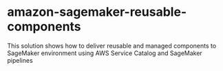 # amazon-sagemaker-reusable-components

This solution shows how to deliver reusable and managed components to SageMaker environment using AWS Service Catalog and SageMaker pipelines